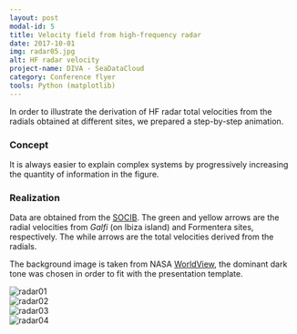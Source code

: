 ```yaml
---
layout: post
modal-id: 5
title: Velocity field from high-frequency radar
date: 2017-10-01
img: radar05.jpg
alt: HF radar velocity
project-name: DIVA - SeaDataCloud
category: Conference flyer
tools: Python (matplotlib)
---
```


In order to illustrate the derivation of HF radar total velocities from the radials obtained at different sites, we prepared a step-by-step animation.

### Concept

It is always easier to explain complex systems by progressively increasing the quantity of information in the figure.

### Realization

Data are obtained from the [SOCIB](https://socib.eu). The green and yellow arrows are the radial velocities from *Galfi* (on Ibiza island) and Formentera sites, respectively. The while arrows are the total velocities derived from the radials.

The background image is taken from NASA [WorldView](http://worldview.earthdata.nasa.gov/), the dominant dark tone was chosen in order to fit with the presentation template.

<div class="col-sm-6 portfolio-item">
    <img src="{{ site.url }}/figures/portfolio/radar01.jpg" class="img-responsive" alt="radar01">
</div>
<div class="col-sm-6 portfolio-item">
    <img src="{{ site.url }}/figures/portfolio/radar02.jpg" class="img-responsive" alt="radar02">
</div>
<div class="col-sm-6 portfolio-item">
    <img src="{{ site.url }}/figures/portfolio/radar03.jpg" class="img-responsive" alt="radar03">
</div>
<div class="col-sm-6 portfolio-item">
    <img src="{{ site.url }}/figures/portfolio/radar04.jpg" class="img-responsive" alt="radar04">
</div>
